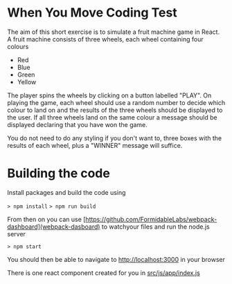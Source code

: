 # When You Move Coding Test

The aim of this short exercise is to simulate a fruit machine game in React. A fruit machine consists of three wheels, each wheel containing four colours

* Red
* Blue
* Green
* Yellow

The player spins the wheels by clicking on a button labelled "PLAY".  On playing the game, each wheel should use a random number to decide which colour to land on and the results of the three wheels should be displayed to the user.  If all three wheels land on the same colour a message should be displayed declaring that you have won the game.

You do not need to do any styling if you don't want to, three boxes with the results of each wheel, plus a "WINNER" message will suffice.

# Building the code

Install packages and build the code using

`> npm install`
`> npm run build`

From then on you can use [https://github.com/FormidableLabs/webpack-dashboard](webpack-dasboard) to watchyour files and run the node.js server

`> npm start`

You should then be able to navigate to [http://localhost:3000](http://localhost:3000) in your browser

There is one react component created for you in [src/js/app/index.js](https://bitbucket.org/whenyoumove/reactcodingtest/src/8a05ec9a9e086e75a50f9bd5052d50b342ae847f/src/js/app/?at=master)

